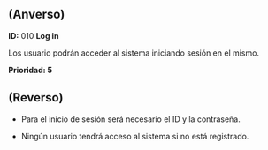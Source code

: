 
## (**Anverso**)

**ID:** 010  **Log in**

Los usuario podrán acceder al sistema iniciando sesión en el mismo.

**Prioridad: 5**

## (**Reverso**)

+ Para el inicio de sesión será necesario el ID y la contraseña.

+ Ningún usuario tendrá acceso al sistema si no está registrado.

